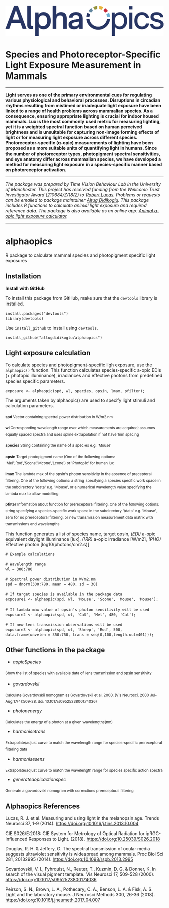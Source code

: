 ![Screenshot](logo.png)

# Species and Photoreceptor-Specific Light Exposure Measurement in Mammals
--------------------------------------------------------------------------------

**Light serves as one of the primary environmental cues for regulating various physiological and behavioral processes. Disruptions in circadian rhythms resulting from mistimed or inadequate light exposure have been linked to a range of health problems across mammalian species. As a consequence, ensuring appropriate lighting is crucial for indoor housed mammals. Lux is the most commonly used metric for measuring lighting, yet it is a weighted spectral function based on human perceived brightness and is unsuitable for capturing non-image forming effects of light or for measuring light exposure across different species. Photoreceptor-specific (α-opic) measurements of lighting have been proposed as a more suitable units of quantifying light in humans. Since the number of photoreceptor types, photopigment spectral sensitivities, and eye anatomy differ across mammalian species, we have developed a method for measuring light exposure in a species-specific manner based on photoreceptor activation.**

--------------------------------------------------------------------------------

*The package was prepared by Time Vision Behaviour Lab in the University of Manchester. This project has received funding from the Wellcome Trust Investigator Award (210684/Z/18/Z) to [Robert Lucas](https://research.manchester.ac.uk/en/persons/robert.lucas). Problems or requests can be emailed to package maintainer [Altug Didikoglu](https://research.manchester.ac.uk/en/persons/altug.didikoglu). This package includes R functions to calculate animal light exposure and required reference data. The packege is also available as an online app: [Animal α-opic light exposure calculator]([https://altugdidikoglu.shinyapps.io/alphaopics/](https://alphaopics.shinyapps.io/animal_light_toolbox/)).*

--------------------------------------------------------------------------------

# alphaopics

R package to calculate mammal species and photopigment specific light exposures

## Installation

**Install with GitHub**

To install this package from GitHub, make sure that the `devtools` library is installed.

```
install.packages("devtools")
library(devtools)
```

Use `install_github` to install using `devtools`.

```
install_github("altugdidikoglu/alphaopics")
```

## Light exposure calculation

To calculate species and photopigment-specific ligh exposure, use the `alphaopic()` function. This function calculates species-specific a-opic EDIs (+ photopic illuminance), irradiances and effective photons from predefined species specific parameters.

```
exposure <- alphaopic(spd, wl, species, opsin, lmax, pfilter);
```

The arguments taken by alphaopic() are used to specify light stimuli and calculation parameters.

<sub> **spd** Vector containing spectral power distribution in W/m2.nm </sub>

<sub> **wl** Corresponding wavelength range over which measurements are acquired; assumes equally spaced spectra and uses spline extrapolation if not have 1nm spacing </sub>

<sub> **species** String containing the name of a species e.g. 'Mouse' </sub>

<sub> **opsin** Target photopigment name (One of the following options: 'Mel','Rod','Scone','Mcone','Lcone') or 'Photopic' for human lux </sub>

<sub> **lmax** The lambda max of the opsin's photon sensitivity in the absence of preceptoral filtering. One of the following options: a string specifying a species specific work space in the subdirectory '/data' e.g. 'Mouse', or a numerical wavelength value specifying the lambda max to allow modelling </sub>

<sub> **pfilter** Information about function for prereceptoral filtering. One of the following options: string specifying a species-specific work space in the subdirectory '/data' e.g. 'Mouse', zero for no prereceptoral filtering, or new transmission measurement data matrix with transmissions and wavelengths </sub>

This function generates a list of species name, target opsin, *(EDI)* a-opic equivalent daylight illuminance [lux], *(IRR)* a-opic irradiance [W/m2], *(PHO)* Effective photon [log10(photons/cm2.s)]

```
# Example calculations

# Wavelength range
wl = 300:780

# Spectral power distribution in W/m2.nm
spd = dnorm(300:780, mean = 480, sd = 30)

# If target species is available in the package data
exposure1 <- alphaopic(spd, wl, 'Mouse', 'Scone', 'Mouse', 'Mouse');

# If lambda max value of opsin's photon sensitivity will be used
exposure2 <- alphaopic(spd, wl, 'Cat', 'Mel', 480, 'Cat');

# If new lens transmission observations will be used
exposure3 <- alphaopic(spd, wl, 'Sheep', 'Rod', 500, data.frame(wavelen = 350:750, trans = seq(0,100,length.out=401)));
```

## Other functions in the package

* *aopicSpecies*

<sub>Show the list of species with available data of lens transmission and opsin sensitivity<sub>

* *govardovskii*

<sub>Calculate Govardovskii nomogram as Govardovskii et al. 2000. (Vis Neurosci. 2000 Jul-Aug;17(4):509-28. doi: 10.1017/s0952523800174036)</sub>

* *photonenergy*

<sub>Calculates the energy of a photon at a given wavelengths(nm)</sub>

* *harmonisetrans*

<sub>Extrapolate/adjust curve to match the wavelength range for species-specific prereceptoral filtering data</sub>

* *harmonisesens*

<sub>Extrapolate/adjust curve to match the wavelength range for species specific action spectra</sub>

* *generateaopicactionspec*

<sub>Generate a govardovski nomogram with corrections prereceptoral filtering</sub>

## Alphaopics References

Lucas, R. J. et al. Measuring and using light in the melanopsin age. Trends Neurosci 37, 1-9 (2014). https://doi.org:10.1016/j.tins.2013.10.004

CIE S026/E:2018: CIE System for Metrology of Optical Radiation for ipRGC-Influenced Responses to Light.  (2018). https://doi.org:10.25039/S026.2018
  
Douglas, R. H. & Jeffery, G. The spectral transmission of ocular media suggests ultraviolet sensitivity is widespread among mammals. Proc Biol Sci 281, 20132995 (2014). https://doi.org:10.1098/rspb.2013.2995
  
Govardovskii, V. I., Fyhrquist, N., Reuter, T., Kuzmin, D. G. & Donner, K. In search of the visual pigment template. Vis Neurosci 17, 509-528 (2000). https://doi.org:10.1017/s0952523800174036
  
Peirson, S. N., Brown, L. A., Pothecary, C. A., Benson, L. A. & Fisk, A. S. Light and the laboratory mouse. J Neurosci Methods 300, 26-36 (2018). https://doi.org:10.1016/j.jneumeth.2017.04.007
